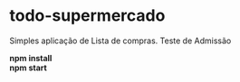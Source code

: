 # todo-supermercado
Simples aplicação de Lista de compras. Teste de Admissão



<strong>npm install</strong><br>
<strong>npm start</strong>
